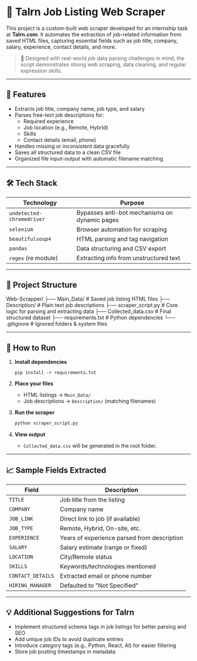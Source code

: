 # 💼 Talrn Job Listing Web Scraper

This project is a custom-built web scraper developed for an internship task at **Talrn.com**. It automates the extraction of job-related information from saved HTML files, capturing essential fields such as job title, company, salary, experience, contact details, and more.

> 🧠 Designed with real-world job data parsing challenges in mind, the script demonstrates strong web scraping, data cleaning, and regular expression skills.

---

## 🚀 Features

- Extracts job title, company name, job type, and salary  
- Parses free-text job descriptions for:  
  - Required experience  
  - Job location (e.g., Remote, Hybrid)  
  - Skills  
  - Contact details (email, phone)  
- Handles missing or inconsistent data gracefully  
- Saves all structured data to a clean CSV file  
- Organized file input-output with automatic filename matching  

---

## 🛠 Tech Stack

| Technology                | Purpose                                   |
|---------------------------|-------------------------------------------|
| `undetected-chromedriver` | Bypasses anti-bot mechanisms on dynamic pages |
| `selenium`                | Browser automation for scraping           |
| `beautifulsoup4`          | HTML parsing and tag navigation           |
| `pandas`                  | Data structuring and CSV export           |
| `regex` (re module)       | Extracting info from unstructured text    |

---

## 📂 Project Structure

Web-Scrapper/
├── Main\_Data/                  # Saved job listing HTML files
├── Description/                # Plain text job descriptions
├── scraper\_script.py           # Core logic for parsing and extracting data
├── Collected\_data.csv          # Final structured dataset
├── requirements.txt            # Python dependencies
└── .gitignore                  # Ignored folders & system files

---

## 🧪 How to Run

1. **Install dependencies**
   ```
   pip install -r requirements.txt
   ```

3. **Place your files**

   * HTML listings → `Main_Data/`
   * Job descriptions → `Description/` (matching filenames)

4. **Run the scraper**

   ```bash
   python scraper_script.py
   ```

5. **View output**

   * `Collected_data.csv` will be generated in the root folder.

---

## 📈 Sample Fields Extracted

| Field             | Description                                 |
| ----------------- | ------------------------------------------- |
| `TITLE`           | Job title from the listing                  |
| `COMPANY`         | Company name                                |
| `JOB_LINK`        | Direct link to job (if available)           |
| `JOB_TYPE`        | Remote, Hybrid, On-site, etc.               |
| `EXPERIENCE`      | Years of experience parsed from description |
| `SALARY`          | Salary estimate (range or fixed)            |
| `LOCATION`        | City/Remote status                          |
| `SKILLS`          | Keywords/technologies mentioned             |
| `CONTACT_DETAILS` | Extracted email or phone number             |
| `HIRING_MANAGER`  | Defaulted to "Not Specified"                |

---

## 💡 Additional Suggestions for Talrn

* Implement structured schema tags in job listings for better parsing and SEO
* Add unique job IDs to avoid duplicate entries
* Introduce category tags (e.g., Python, React, AI) for easier filtering
* Store job posting timestamps in metadata
